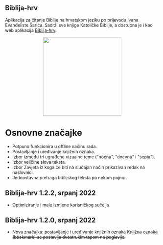 ## Biblija-hrv

Aplikacija za čitanje Biblije na hrvatskom jeziku po prijevodu Ivana Evanđeliste Šarića.
Sadrži sve knjige Katoličke Biblije, a dostupna je i kao web aplikacija [Biblija-hrv](https://biblija-hrv.vercel.app).

<p align="center">
    <a href="https://play.google.com/store/apps/details?id=com.sks.biblija">
        <img width="256" height="256" src="https://skrilic.github.io/Biblija-hrv.android/pngwing.com.png">
    </a>
</p>

# Osnovne značajke
- Potpuno funkcionira u offline načinu rada.
- Postavljanje i uređivanje knjižnih oznaka.
- Izbor između tri ugrađene vizualne teme ("noćna", "dnevna" i "sepia").
- Izbor veličine slova teksta.
- Izbor Zavjeta iz koga će biti na slučajan način prikazivan redak na naslovnici.
- Jednostavna pretraga biblijskog teksta po nekom pojmu.

## Biblija-hrv 1.2.2, srpanj 2022
- Optimiziranje i male izmjene korisničkog sučelja

## Biblija-hrv 1.2.0, srpanj 2022
- Nova značajka: postavljanje i uređivanje knjižnih oznaka 
  ~~Knjižna oznaka (bookmark) se postavlja dvostrukim tapom na poglavlje.~~
  
